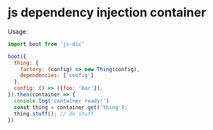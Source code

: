 # js dependency injection container


Usage:

```javascript
import boot from 'js-dic'

boot({
  thing: {
    factory: (config) => new Thing(config),
    dependencies: ['config']
  },
  config: () => ({foo: 'bar'}),
}).then(container => {
  console.log('container ready!')
  const thing = container.get('thing');
  thing.stuff(); // do stuff
})
```
